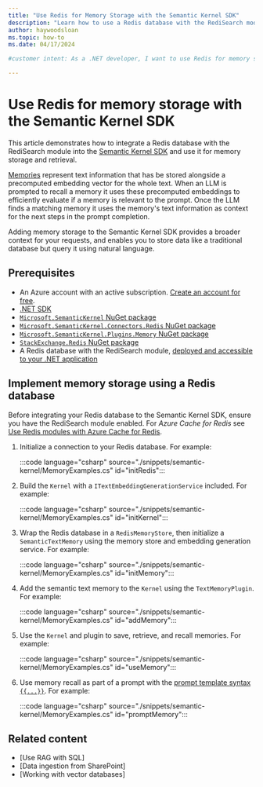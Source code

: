 ```yaml
---
title: "Use Redis for Memory Storage with the Semantic Kernel SDK"
description: "Learn how to use a Redis database with the RediSearch module to give your AI memories in Semantic Kernel SDK for .NET."
author: haywoodsloan
ms.topic: how-to
ms.date: 04/17/2024

#customer intent: As a .NET developer, I want to use Redis for memory storage with the Semantic Kernel SDK so that I can store and recall memories in my application.

---
```


# Use Redis for memory storage with the Semantic Kernel SDK

This article demonstrates how to integrate a Redis database with the RediSearch module into the [Semantic Kernel SDK](/semantic-kernel/overview) and use it for memory storage and retrieval.

[Memories](semantic-kernel/memories) represent text information that has be stored alongside a precomputed embedding vector for the whole text. When an LLM is prompted to recall a memory it uses these precomputed embeddings to efficiently evaluate if a memory is relevant to the prompt. Once the LLM finds a matching memory it uses the memory's text information as context for the next steps in the prompt completion.

Adding memory storage to the Semantic Kernel SDK provides a broader context for your requests, and enables you to store data like a traditional database but query it using natural language.

## Prerequisites

* An Azure account with an active subscription. [Create an account for free](https://azure.microsoft.com/free/?WT.mc_id=A261C142F).
* [.NET SDK](https://dotnet.microsoft.com/download/visual-studio-sdks)
* [`Microsoft.SemanticKernel` NuGet package](https://www.nuget.org/packages/Microsoft.SemanticKernel)
* [`Microsoft.SemanticKernel.Connectors.Redis` NuGet package](https://www.nuget.org/packages/Microsoft.SemanticKernel.Connectors.Redis)
* [`Microsoft.SemanticKernel.Plugins.Memory` NuGet package](https://www.nuget.org/packages/Microsoft.SemanticKernel.Plugins.Memory)
* [`StackExchange.Redis` NuGet package](https://www.nuget.org/packages/StackExchange.Redis)
* A Redis database with the RediSearch module, [deployed and accessible to your .NET application](/azure/azure-cache-for-redis/quickstart-create-redis-enterprise)

## Implement memory storage using a Redis database

Before integrating your Redis database to the Semantic Kernel SDK, ensure you have the RediSearch module enabled. For _Azure Cache for Redis_ see [Use Redis modules with Azure Cache for Redis](/azure/azure-cache-for-redis/cache-redis-modules#adding-modules-to-your-cache).

1. Initialize a connection to your Redis database. For example:

    :::code language="csharp" source="./snippets/semantic-kernel/MemoryExamples.cs" id="initRedis":::

2. Build the `Kernel` with a `ITextEmbeddingGenerationService` included. For example:

    :::code language="csharp" source="./snippets/semantic-kernel/MemoryExamples.cs" id="initKernel":::

3. Wrap the Redis database in a `RedisMemoryStore`, then initialize a `SemanticTextMemory` using the memory store and embedding generation service. For example:

    :::code language="csharp" source="./snippets/semantic-kernel/MemoryExamples.cs" id="initMemory":::

4. Add the semantic text memory to the `Kernel` using the `TextMemoryPlugin`. For example:

    :::code language="csharp" source="./snippets/semantic-kernel/MemoryExamples.cs" id="addMemory":::

5. Use the `Kernel` and plugin to save, retrieve, and recall memories. For example:

    :::code language="csharp" source="./snippets/semantic-kernel/MemoryExamples.cs" id="useMemory":::

6. Use memory recall as part of a prompt with the [prompt template syntax `{{...}}`](/semantic-kernel/prompts/prompt-template-syntax). For example:

    :::code language="csharp" source="./snippets/semantic-kernel/MemoryExamples.cs" id="promptMemory":::

## Related content

<!-- TODO: update these links once the other docs are done -->

* [Use RAG with SQL]<!-- (link.md) -->
* [Data ingestion from SharePoint]<!-- (link.md) -->
* [Working with vector databases]<!-- (link.md) -->
